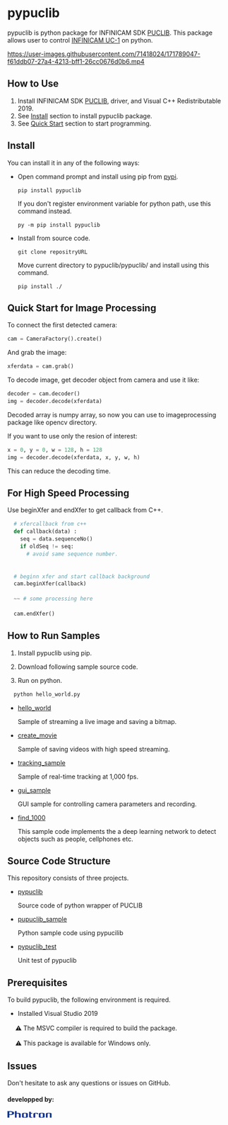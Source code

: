 # pypuclib

pypuclib is python package for INFINICAM SDK [PUCLIB](https://www.photron.co.jp/products/hsvcam/infinicam/tech.html).
This package allows user to control  [INFINICAM UC-1](https://www.photron.co.jp/products/hsvcam/infinicam/) on python.

https://user-images.githubusercontent.com/71418024/171789047-f61ddb07-27a4-4213-bff1-26cc0676d0b6.mp4

## How to Use

1. Install INFINICAM SDK [PUCLIB](https://www.photron.co.jp/products/hsvcam/infinicam/tech.html), driver, and Visual C++ Redistributable 2019.
2. See [Install](#Install) section to install pypuclib package.
3. See [Quick Start](#Quick-start-for-image-processing) section to start programming.

## Install

You can install it in any of the following ways:

* Open command prompt and install using pip from [pypi](https://pypi.org/).

  ```
  pip install pypuclib
  ```

  If you don't register environment variable for python path, use this command instead.

  ```
  py -m pip install pypuclib
  ```

* Install from source code.
  
  ```
  git clone repositryURL
  ```

  Move current directory to pypuclib/pypuclib/ and install using this command.
  
  ```
  pip install ./
  ```

## Quick Start for Image Processing

To connect the first detected camera:

  ```python
  cam = CameraFactory().create()
  ```

And grab the image:

  ```python
  xferdata = cam.grab()
  ```

To decode image, get decoder object from camera and use it like:

  ```python
  decoder = cam.decoder()
  img = decoder.decode(xferdata)
  ```

Decoded array is numpy array, so now you can use to imageprocessing package like opencv directory.

If you want to use only the resion of interest:

  ```python
  x = 0, y = 0, w = 128, h = 128
  img = decoder.decode(xferdata, x, y, w, h)
  ```

This can reduce the decoding time.

## For High Speed Processing

Use beginXfer and endXfer to get callback from C++.

```python
  # xfercallback from c++
  def callback(data) :
    seq = data.sequenceNo()
    if oldSeq != seq:
      # avoid same sequence number.


  # beginn xfer and start callback background
  cam.beginXfer(callback)

  ~~ # some processing here

  cam.endXfer()
```

## How to Run Samples

1. Install pypuclib using pip.

2. Download following sample source code.

3. Run on python.

```python
  python hello_world.py
```

* [hello_world](pypuclib/pypuclib_sample/hello_world.py)

  Sample of streaming a live image and saving a bitmap.

* [create_movie](pypuclib/pypuclib_sample/create_movie.py)

  Sample of saving videos with high speed streaming.

* [tracking_sample](pypuclib/pypuclib_sample/tracking_sample.py)

  Sample of real-time tracking at 1,000 fps.

* [gui_sample](pypuclib/pypuclib_sample/gui_sample.py)

  GUI sample for controlling camera parameters and recording.

* [find_1000](pypuclib/pypuclib_sample/find1000/README.md)

  This sample code implements the a deep learning network to detect objects such as people, cellphones etc.

## Source Code Structure

This repository consists of three projects.

* [pypuclib](pypuclib/pypuclib)
  
  Source code of python wrapper of PUCLIB

* [pupuclib_sample](pypuclib/pypuclib_sample)

  Python sample code using pypucilib

* [pypuclib_test](pypuclib/pypuclib_test)

  Unit test of pypuclib

## Prerequisites

To build pypuclib, the following environment is required.

* Installed Visual Studio 2019

　  :warning: The MSVC compiler is required to build the package.

　  :warning: This package is available for Windows only. 

## Issues

Don't hesitate to ask any questions or issues on GitHub.

#### developped by:
<img src="doc/Photron_logo.png" width="100">
